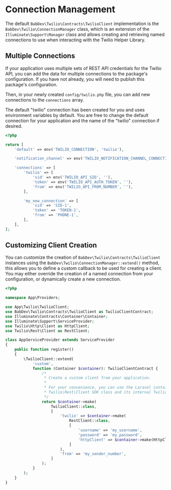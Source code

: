 # Connection Management

The default `BabDev\Twilio\Contracts\TwilioClient` implementation is the `BabDev\Twilio\ConnectionManager` class, which is an extension of the `Illuminate\Support\Manager` class and allows creating and retrieving named connections to use when interacting with the Twilio Helper Library.

## Multiple Connections

If your application uses multiple sets of REST API credentials for the Twilio API, you can add the data for multiple connections to the package's configuration. If you have not already, you will need to publish this package's configuration.

Then, in your newly created `config/twilio.php` file, you can add new connections to the `connections` array.

<div class="docs-note">The default "twilio" connection has been created for you and uses environment variables by default. You are free to change the default connection for your application and the name of the "twilio" connection if desired.</div>

```php
<?php

return [
    'default' => env('TWILIO_CONNECTION', 'twilio'),

    'notification_channel' => env('TWILIO_NOTIFICATION_CHANNEL_CONNECTION', env('TWILIO_CONNECTION', 'twilio')),

    'connections' => [
        'twilio' => [
            'sid' => env('TWILIO_API_SID', ''),
            'token' => env('TWILIO_API_AUTH_TOKEN', ''),
            'from' => env('TWILIO_API_FROM_NUMBER', ''),
        ],

        'my_new_connection' => [
            'sid' => 'SID-1',
            'token' => 'TOKEN-1',
            'from' => 'PHONE-1',
        ],
    ],
];
```

## Customizing Client Creation

You can customize the creation of `BabDev\Twilio\Contracts\TwilioClient` instances using the `BabDev\Twilio\ConnectionManager::extend()` method, this allows you to define a custom callback to be used for creating a client. You may either override the creation of a named connection from your configuration, or dynamically create a new connection.

```php
<?php

namespace App\Providers;

use App\Twilio\TwilioClient;
use BabDev\Twilio\Contracts\TwilioClient as TwilioClientContract;
use Illuminate\Contracts\Container\Container;
use Illuminate\Support\ServiceProvider;
use Twilio\Http\Client as HttpClient;
use Twilio\Rest\Client as RestClient;

class AppServiceProvider extends ServiceProvider
{
    public function register()
    {
        \TwilioClient::extend(
            'custom',
            function (Container $container): TwilioClientContract {
                /*
                 * Create a custom client from your application.
                 *
                 * For your convenience, you can use the Laravel container to create the
                 * Twilio\Rest\Client SDK class and its internal Twilio\Http\Client dependency
                 */
                return $container->make(
                    TwilioClient::class,
                    [
                        'twilio' => $container->make(
                            RestClient::class,
                            [
                                'username' => 'my_username',
                                'password' => 'my_password',
                                'httpClient' => $container->make(HttpClient::class),
                            ]
                        ),
                        'from' => 'my_sender_number',
                    ]
                );
            }
        );
    }
}
```
